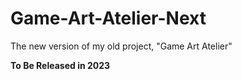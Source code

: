 # Game-Art-Atelier-Next
The new version of my old project, "Game Art Atelier"

<b>To Be Released in 2023</b>
